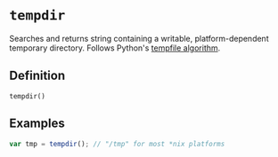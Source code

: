 # `tempdir`

Searches and returns string containing a writable, platform-dependent temporary directory. 
Follows Python's [tempfile algorithm](https://docs.python.org/2/library/tempfile.html#tempfile.tempdir).

## Definition

    tempdir()

## Examples

```javascript
var tmp = tempdir(); // "/tmp" for most *nix platforms
```